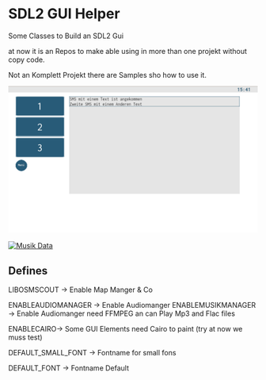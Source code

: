 # SDL2 GUI Helper

Some Classes to Build an SDL2 Gui

at now it is an Repos to make able using in more than one projekt without copy code.

Not an Komplett Projekt there are Samples sho how to use it.

![Mainscreen](dokumentation/images/MiniSampleScreen1.png)

[![Musik Data](dokumentation/images/Videothumb)](dokumentation/images/MediaData.mp4)

## Defines

LIBOSMSCOUT -> Enable Map Manger & Co

ENABLEAUDIOMANAGER -> Enable Audiomanger
ENABLEMUSIKMANAGER -> Enable Audiomanger need FFMPEG an can Play Mp3 and Flac files

ENABLECAIRO-> Some GUI Elements need Cairo to paint (try at now we muss test)

DEFAULT_SMALL_FONT -> Fontname for small fons

DEFAULT_FONT -> Fontname Default
